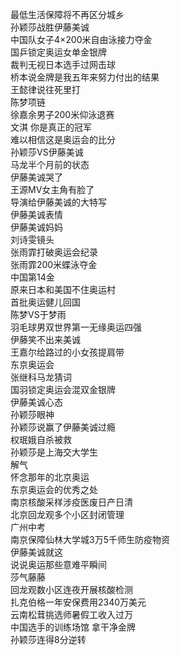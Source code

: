 最低生活保障将不再区分城乡  
孙颖莎战胜伊藤美诚  
中国队女子4×200米自由泳接力夺金  
国乒锁定奥运女单金银牌  
裁判无视日本选手过网击球  
桥本说金牌是我五年来努力付出的结果  
王懿律说往死里打  
陈梦项链  
徐嘉余男子200米仰泳退赛  
文淇 你是真正的冠军  
难以相信这是奥运会的比分  
孙颖莎VS伊藤美诚  
马龙半个月前的状态  
伊藤美诚哭了  
王源MV女主角有脸了  
导演给伊藤美诚的大特写  
伊藤美诚表情  
伊藤美诚妈妈  
刘诗雯镜头  
张雨霏打破奥运会纪录  
张雨霏200米蝶泳夺金  
中国第14金  
原来日本和美国不住奥运村  
首批奥运健儿回国  
陈梦VS于梦雨  
羽毛球男双世界第一无缘奥运四强  
伊藤笑不出来美诚  
王嘉尔给路过的小女孩提肩带  
东京奥运会  
张继科马龙猜词  
国羽锁定奥运会混双金银牌  
伊藤美诚心态  
孙颖莎眼神  
孙颖莎说赢了伊藤美诚过瘾  
权珉娥自杀被救  
孙颖莎是上海交大学生  
解气  
怀念那年的北京奥运  
东京奥运会的优秀之处  
南京核酸采样涉疫医废日产日清  
北京回龙观多个小区封闭管理  
广州中考  
南京保障仙林大学城3万5千师生防疫物资  
伊藤美诚就这  
说说奥运那些意难平瞬间  
莎气藤藤  
回龙观数小区连夜开展核酸检测  
扎克伯格一年安保费用2340万美元  
云南松茸挑选师暑假工收入过万  
中国选手的训练场馆 拿干净金牌  
孙颖莎连得8分逆转  
